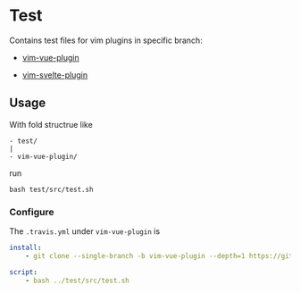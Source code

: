 # Test

Contains test files for vim plugins in specific branch:

- [vim-vue-plugin](https://github.com/leafOfTree/vim-vue-plugin)

- [vim-svelte-plugin](https://github.com/leafOfTree/vim-svelte-plugin)

## Usage

With fold structrue like

    - test/
    |
    - vim-vue-plugin/

run 

    bash test/src/test.sh

### Configure

The `.travis.yml` under `vim-vue-plugin` is

```yaml
install:
    - git clone --single-branch -b vim-vue-plugin --depth=1 https://github.com/leafOfTree/test ../test

script:
    - bash ../test/src/test.sh
```
